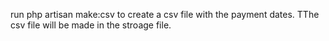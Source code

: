 run php artisan make:csv to create a csv file with the payment dates. 
TThe csv file will be made in the stroage file. 
